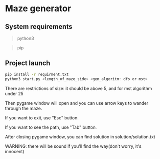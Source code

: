 # Maze generator

## System requirements
> python3

> pip

## Project launch
```bash
pip install -r requirment.txt
python3 start.py <length_of_maze_side> <gen_algoritm: dfs or mst>
```

There are restrictions of size: it should be above 5, and for mst algorithm under 25

Then pygame window will open and you can use arrow keys to wander through the maze.

If you want to exit, use "Esc" button. 

If you want to see the path, use "Tab" button.

After closing pygame window, you can find solution in solution/solution.txt

WARNING: there will be sound if you'll find the way(don't worry, it's innocent)
